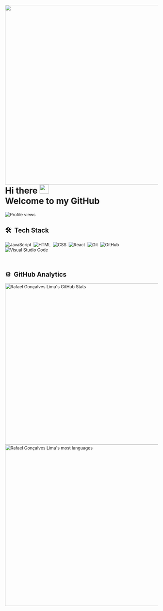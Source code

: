 <img align="right" height="590em" src="https://raw.githubusercontent.com/gist/DevRafael-GL/96a4c6cb16adaef893b8ca9d29be3466/raw/341887c7efcaa3c4b449175daa21c217d8eaf324/githubcard.svg"/>
<h1 align="left">Hi there <img src="https://raw.githubusercontent.com/kaueMarques/kaueMarques/master/hi.gif" width="30px"><br> <span>Welcome to my GitHub</span></h1>
<p align="left"> <img src="https://komarev.com/ghpvc/?username=DevRafael-GL&color=blue" alt="Profile views" /> </p>

## 🛠 &nbsp;Tech Stack

![JavaScript](https://img.shields.io/badge/-JavaScript-05122A?style=flat&logo=javascript)&nbsp;
![HTML](https://img.shields.io/badge/-HTML-05122A?style=flat&logo=HTML5)&nbsp;
![CSS](https://img.shields.io/badge/-CSS-05122A?style=flat&logo=CSS3&logoColor=1572B6)&nbsp;
![React](https://img.shields.io/badge/-React-05122A?style=flat&logo=react)&nbsp;
![Git](https://img.shields.io/badge/-Git-05122A?style=flat&logo=git)&nbsp;
![GitHub](https://img.shields.io/badge/-GitHub-05122A?style=flat&logo=github)&nbsp;
![Visual Studio Code](https://img.shields.io/badge/-Visual%20Studio%20Code-05122A?style=flat&logo=visual-studio-code&logoColor=007ACC)&nbsp;

<br>

## ⚙️ &nbsp;GitHub Analytics

<p align="left">
<img width="530em" src="https://github-readme-stats.vercel.app/api?username=DevRafael-GL&show_icons=true&theme=react" alt="Rafael Gonçalves Lima's GitHub Stats"/>
<img width="530em" src="https://github-readme-stats.vercel.app/api/top-langs/?username=DevRafael-GL&layout=compact&theme=react" alt="Rafael Gonçalves Lima's most languages"/>
</p>


